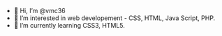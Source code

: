 - 👋 Hi, I’m @vmc36
- 👀 I’m interested in web developement - CSS, HTML, Java Script, PHP. 
- 🌱 I’m currently learning CSS3, HTML5.

<!---
vmc36/vmc36 is a ✨ special ✨ repository because its `README.md` (this file) appears on your GitHub profile.
You can click the Preview link to take a look at your changes.
--->
